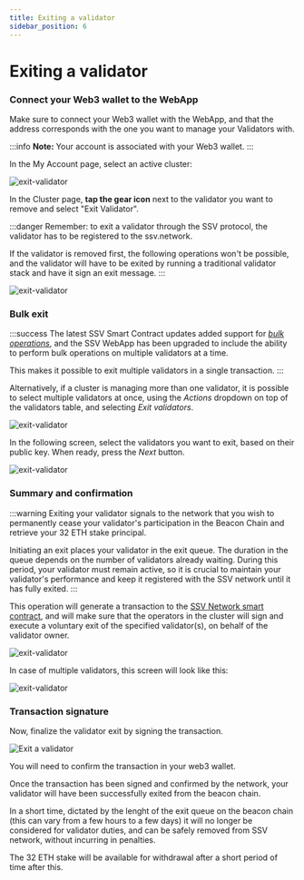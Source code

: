 ```yaml
---
title: Exiting a validator
sidebar_position: 6
---
```


# Exiting a validator

### Connect your Web3 wallet to the WebApp

Make sure to connect your Web3 wallet with the WebApp, and that the address corresponds with the one you want to manage your Validators with.

:::info
**Note:** Your account is associated with your Web3 wallet.
:::

In the My Account page, select an active cluster:

![exit-validator](/img/exit-a-validator-1.avif)

In the Cluster page, **tap the gear icon** next to the validator you want to remove and select "Exit Validator".

:::danger
Remember: to exit a validator through the SSV protocol, the validator has to be registered to the ssv.network.

If the validator is removed first, the following operations won't be possible, and the validator will have to be exited by running a traditional validator stack and have it sign an exit message.
:::

![exit-validator](/img/exit-a-validator-2.avif)
### Bulk exit

:::success
The latest SSV Smart Contract updates added support for [_bulk operations_](../../developers/smart-contracts/ssvnetwork.md#bulkexitvalidatorpublickey-operatorids), and the SSV WebApp has been upgraded to include the ability to perform bulk operations on multiple validators at a time.

This makes it possible to exit multiple validators in a single transaction.
:::

Alternatively, if a cluster is managing more than one validator, it is possible to select multiple validators at once, using the _Actions_ dropdown on top of the validators table, and selecting _Exit validators_.

![exit-validator](/img/exit-a-validator-3.avif)

In the following screen, select the validators you want to exit, based on their public key. When ready, press the _Next_ button.

![exit-validator](/img/exit-a-validator-4.avif)

### Summary and confirmation

:::warning
Exiting your validator signals to the network that you wish to permanently cease your validator's participation in the Beacon Chain and retrieve your 32 ETH stake principal.

Initiating an exit places your validator in the exit queue. The duration in the queue depends on the number of validators already waiting. During this period, your validator must remain active, so it is crucial to maintain your validator's performance and keep it registered with the SSV network until it has fully exited.
:::

This operation will generate a transaction to the [SSV Network smart contract](../../developers/smart-contracts/ssvnetwork.md#exitvalidatorpublickey-operatorids), and will make sure that the operators in the cluster will sign and execute a voluntary exit of the specified validator(s), on behalf of the validator owner.

![exit-validator](/img/exit-a-validator-5.avif)

In case of multiple validators, this screen will look like this:

![exit-validator](/img/exit-a-validator-6.avif)

### Transaction signature

Now, finalize the validator exit by signing the transaction.

<div style={{ display: 'flex', justifyContent: 'center' }}>
  <img 
    src="/img/exit-a-validator-7.png" 
    alt="Exit a validator" 
    style={{ width: '50%', maxWidth: '500px' }}
  />
</div>

You will need to confirm the transaction in your web3 wallet.

Once the transaction has been signed and confirmed by the network, your validator will have been successfully exited from the beacon chain.

In a short time, dictated by the lenght of the exit queue on the beacon chain (this can vary from a few hours to a few days) it will no longer be considered for validator duties, and can be safely removed from SSV network, without incurring in penalties.

The 32 ETH stake will be available for withdrawal after a short period of time after this.
